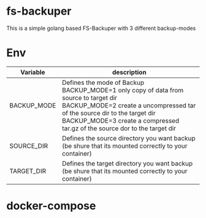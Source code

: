 # fs-backuper

This is a simple golang based FS-Backuper with 3 different backup-modes

# Env
|Variable|description|
|---|---|
|BACKUP_MODE| Defines the mode of Backup <br>BACKUP_MODE=1 only copy of data from source to target dir <br>BACKUP_MODE=2 create a uncompressed tar of the source dir to the target dir<br>BACKUP_MODE=3 create a compressed tar.gz of the source dor to the target dir|
|SOURCE_DIR| Defines the source directory you want backup (be shure that its mounted correctly to your container)|
|TARGET_DIR| Defines the target directory you want backup (be shure that its mounted correctly to your container)|


# docker-compose
``` yaml

```